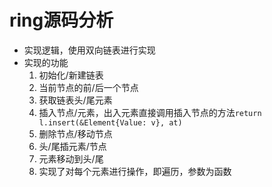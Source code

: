 # ring源码分析
* 实现逻辑，使用双向链表进行实现
* 实现的功能
    1. 初始化/新建链表
    2. 当前节点的前/后一个节点
    3. 获取链表头/尾元素
    4. 插入节点/元素，出入元素直接调用插入节点的方法`return l.insert(&Element{Value: v}, at)`
    5. 删除节点/移动节点
    6. 头/尾插元素/节点
    7. 元素移动到头/尾
    8. 实现了对每个元素进行操作，即遍历，参数为函数